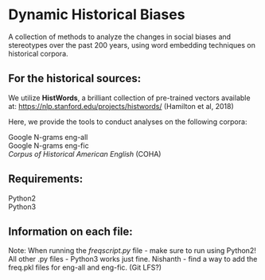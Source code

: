 # Dynamic Historical Biases

A collection of methods to analyze the changes in social biases and stereotypes over the past 200 years, using word embedding techniques on historical corpora.

## For the historical sources: 

We utilize **HistWords**, a brilliant collection of pre-trained vectors available at: https://nlp.stanford.edu/projects/histwords/
(Hamilton et al, 2018)

Here, we provide the tools to conduct analyses on the following corpora:

Google N-grams eng-all <br />
Google N-grams eng-fic <br />
*Corpus of Historical American English* (COHA)


## Requirements:
Python2 <br />
Python3

## Information on each file:

Note: When running the *freqscript.py* file - make sure to run using Python2!
All other .py files - Python3 works just fine.
Nishanth - find a way to add the freq.pkl files for eng-all and eng-fic. (Git LFS?)
